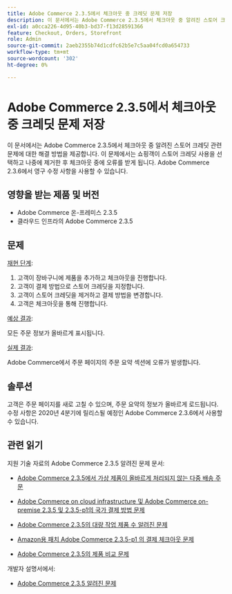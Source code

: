 ```yaml
---
title: Adobe Commerce 2.3.5에서 체크아웃 중 크레딧 문제 저장
description: 이 문서에서는 Adobe Commerce 2.3.5에서 체크아웃 중 알려진 스토어 크레딧 관련 문제에 대한 해결 방법을 제공합니다. 이 문제에서는 쇼핑객이 스토어 크레딧 사용을 선택하고 나중에 제거한 후 체크아웃 중에 오류를 받게 됩니다. Adobe Commerce 2.3.6에서 영구 수정 사항을 사용할 수 있습니다.
exl-id: a0cca226-4d95-40b3-bd37-f13d28591366
feature: Checkout, Orders, Storefront
role: Admin
source-git-commit: 2aeb2355b74d1cdfc62b5e7c5aa04fcd0a654733
workflow-type: tm+mt
source-wordcount: '302'
ht-degree: 0%

---
```


# Adobe Commerce 2.3.5에서 체크아웃 중 크레딧 문제 저장

이 문서에서는 Adobe Commerce 2.3.5에서 체크아웃 중 알려진 스토어 크레딧 관련 문제에 대한 해결 방법을 제공합니다. 이 문제에서는 쇼핑객이 스토어 크레딧 사용을 선택하고 나중에 제거한 후 체크아웃 중에 오류를 받게 됩니다. Adobe Commerce 2.3.6에서 영구 수정 사항을 사용할 수 있습니다.

## 영향을 받는 제품 및 버전

* Adobe Commerce 온-프레미스 2.3.5
* 클라우드 인프라의 Adobe Commerce 2.3.5

## 문제

<u>재현 단계</u>:

1. 고객이 장바구니에 제품을 추가하고 체크아웃을 진행합니다.
1. 고객이 결제 방법으로 스토어 크레딧을 지정합니다.
1. 고객이 스토어 크레딧을 제거하고 결제 방법을 변경합니다.
1. 고객은 체크아웃을 통해 진행합니다.

<u>예상 결과</u>:

모든 주문 정보가 올바르게 표시됩니다.

<u>실제 결과</u>:

Adobe Commerce에서 주문 페이지의 주문 요약 섹션에 오류가 발생합니다.

## 솔루션

고객은 주문 페이지를 새로 고칠 수 있으며, 주문 요약의 정보가 올바르게 로드됩니다. 수정 사항은 2020년 4분기에 릴리스될 예정인 Adobe Commerce 2.3.6에서 사용할 수 있습니다.

## 관련 읽기

지원 기술 자료의 Adobe Commerce 2.3.5 알려진 문제 문서:

* [Adobe Commerce 2.3.5에서 가상 제품이 올바르게 처리되지 않는 다중 배송 주문](/help/troubleshooting/miscellaneous/magento-2-3-5-known-issue-virtual-product-multi-ship-orders.md)

* [Adobe Commerce on cloud infrastructure 및 Adobe Commerce on-premise 2.3.5 및 2.3.5-p1의 국가 결제 방법 문제](/help/troubleshooting/known-issues-patches-attached/magento-2-3-5-2-3-5-p1-patch-country-payment-issue.md)


* [Adobe Commerce 2.3.5의 대량 작업 제품 수 알려진 문제](/help/troubleshooting/miscellaneous/bulk-action-product-count-known-issue-in-magento-2-3-5.md)

* [Amazon용 패치 Adobe Commerce 2.3.5-p1 의 결제 체크아웃 문제](/help/troubleshooting/payments/patch-for-amazon-pay-checkout-issue-in-magento-2-3-5-p1.md)

* [Adobe Commerce 2.3.5의 제품 비교 문제](/help/troubleshooting/storefront/product-comparison-known-issue-in-magento-2-3-5.md)

개발자 설명서에서:

* [Adobe Commerce 2.3.5 알려진 문제](https://commerce-docs.github.io/devdocs-archive/2.3/guides/v2.3/release-notes/release-notes-2-3-5-commerce.html#known-issues)
